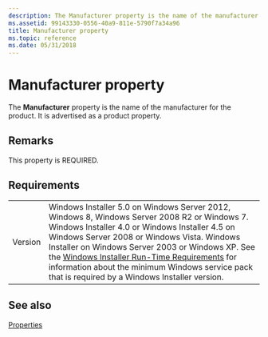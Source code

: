 ```yaml
---
description: The Manufacturer property is the name of the manufacturer for the product. It is advertised as a product property.
ms.assetid: 99143330-0556-40a9-811e-5790f7a34a96
title: Manufacturer property
ms.topic: reference
ms.date: 05/31/2018
---
```


# Manufacturer property

The **Manufacturer** property is the name of the manufacturer for the product. It is advertised as a product property.

## Remarks

This property is REQUIRED.

## Requirements



|                    |                                                                                                                                                                                                                                                                                                                                                                                                                                                  |
|--------------------|--------------------------------------------------------------------------------------------------------------------------------------------------------------------------------------------------------------------------------------------------------------------------------------------------------------------------------------------------------------------------------------------------------------------------------------------------|
| Version<br/> | Windows Installer 5.0 on Windows Server 2012, Windows 8, Windows Server 2008 R2 or Windows 7. Windows Installer 4.0 or Windows Installer 4.5 on Windows Server 2008 or Windows Vista. Windows Installer on Windows Server 2003 or Windows XP. See the [Windows Installer Run-Time Requirements](windows-installer-portal.md) for information about the minimum Windows service pack that is required by a Windows Installer version.<br/> |



## See also

<dl> <dt>

[Properties](properties.md)
</dt> </dl>

 

 




